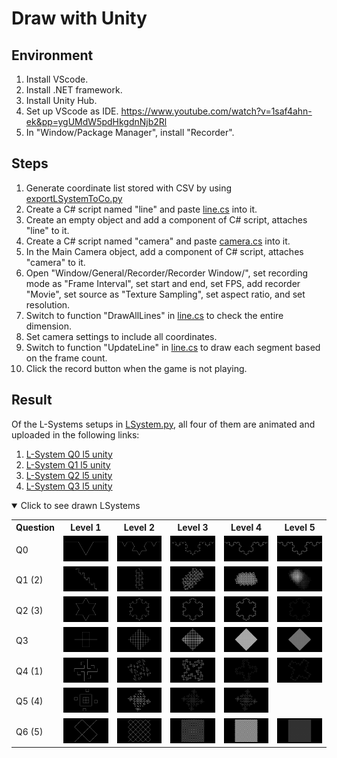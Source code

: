 # Draw with Unity

## Environment

1. Install VScode.
2. Install .NET framework.
3. Install Unity Hub.
4. Set up VScode as IDE. <https://www.youtube.com/watch?v=1saf4ahn-ek&pp=ygUMdW5pdHkgdnNjb2Rl>
5. In "Window/Package Manager", install "Recorder".

## Steps

1. Generate coordinate list stored with CSV by using [exportLSystemToCo.py](https://github.com/belongtothenight/CF_Code/blob/main/src/LSystem/python/exportLSystemToCo.py)
2. Create a C# script named "line" and paste [line.cs](https://github.com/belongtothenight/CF_Code/blob/main/src/LSystem/cs/line.cs) into it.
3. Create an empty object and add a component of C# script, attaches "line" to it.
4. Create a C# script named "camera" and paste [camera.cs](https://github.com/belongtothenight/CF_Code/blob/main/src/LSystem/cs/camera.cs) into it.
5. In the Main Camera object, add a component of C# script, attaches "camera" to it.
6. Open "Window/General/Recorder/Recorder Window/", set recording mode as "Frame Interval", set start and end, set FPS, add recorder "Movie", set source as "Texture Sampling", set aspect ratio, and set resolution.
7. Switch to function "DrawAllLines" in [line.cs](https://github.com/belongtothenight/CF_Code/blob/main/src/LSystem/cs/line.cs) to check the entire dimension.
8. Set camera settings to include all coordinates.
9. Switch to function "UpdateLine" in [line.cs](https://github.com/belongtothenight/CF_Code/blob/main/src/LSystem/cs/line.cs) to draw each segment based on the frame count.
10. Click the record button when the game is not playing.

## Result

Of the L-Systems setups in [LSystem.py](https://github.com/belongtothenight/CF_Code/blob/main/src/LSystem/python/LSystem.py), all four of them are animated and uploaded in the following links:

1. [L-System Q0 l5 unity](https://www.youtube.com/watch?v=7chhIO9W9Yk)
2. [L-System Q1 l5 unity](https://www.youtube.com/watch?v=HrRso8d2wXs)
3. [L-System Q2 l5 unity](https://www.youtube.com/watch?v=z62aBnNVySA)
4. [L-System Q3 l5 unity](https://www.youtube.com/watch?v=JSeMYMtlbO8)

<details open><summary>Click to see drawn LSystems</summary>
<table>
    <tr>
        <th>Question</th>
        <th>Level 1</th>
        <th>Level 2</th>
        <th>Level 3</th>
        <th>Level 4</th>
        <th>Level 5</th>
    </tr>
    <tr>
        <td>Q0</td>
        <td width="20%"><img src="pic/Q0_1.png"></td>
        <td width="20%"><img src="pic/Q0_2.png"></td>
        <td width="20%"><img src="pic/Q0_3.png"></td>
        <td width="20%"><img src="pic/Q0_4.png"></td>
        <td width="20%"><img src="pic/Q0_5.png"></td>
    </tr>
    <tr>
        <td>Q1 (2)</td>
        <td width="20%"><img src="pic/Q1_1.png"></td>
        <td width="20%"><img src="pic/Q1_2.png"></td>
        <td width="20%"><img src="pic/Q1_3.png"></td>
        <td width="20%"><img src="pic/Q1_4.png"></td>
        <td width="20%"><img src="pic/Q1_5.png"></td>
    </tr>
    <tr>
        <td>Q2 (3)</td>
        <td width="20%"><img src="pic/Q2_1.png"></td>
        <td width="20%"><img src="pic/Q2_2.png"></td>
        <td width="20%"><img src="pic/Q2_3.png"></td>
        <td width="20%"><img src="pic/Q2_4.png"></td>
        <td width="20%"><img src="pic/Q2_5.png"></td>
    </tr>
    <tr>
        <td>Q3</td>
        <td width="20%"><img src="pic/Q3_1.png"></td>
        <td width="20%"><img src="pic/Q3_2.png"></td>
        <td width="20%"><img src="pic/Q3_3.png"></td>
        <td width="20%"><img src="pic/Q3_4.png"></td>
        <td width="20%"><img src="pic/Q3_5.png"></td>
    </tr>
    <tr>
        <td>Q4 (1)</td>
        <td width="20%"><img src="pic/Q4_1.png"></td>
        <td width="20%"><img src="pic/Q4_2.png"></td>
        <td width="20%"><img src="pic/Q4_3.png"></td>
        <td width="20%"><img src="pic/Q4_4.png"></td>
        <td width="20%"><img src="pic/Q4_5.png"></td>
    </tr>
    <tr>
        <td>Q5 (4)</td>
        <td width="20%"><img src="pic/Q5_1.png"></td>
        <td width="20%"><img src="pic/Q5_2.png"></td>
        <td width="20%"><img src="pic/Q5_3.png"></td>
        <td width="20%"><img src="pic/Q5_4.png"></td>
        <!-- <td width="20%"><img src="pic/Q5_5.png"></td> -->
    </tr>
    <tr>
        <td>Q6 (5)</td>
        <td width="20%"><img src="pic/Q6_1.png"></td>
        <td width="20%"><img src="pic/Q6_2.png"></td>
        <td width="20%"><img src="pic/Q6_3.png"></td>
        <td width="20%"><img src="pic/Q6_4.png"></td>
        <td width="20%"><img src="pic/Q6_5.png"></td>
    </tr>
</table>
</details>
